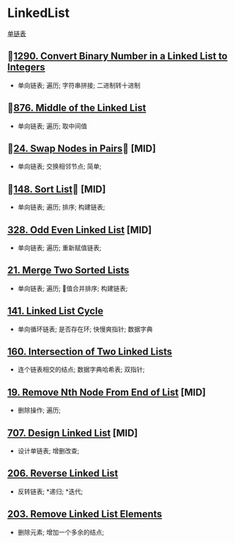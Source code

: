 # LinkedList
[单链表](https://leetcode-cn.com/tag/linked-list/)

## [1290. Convert Binary Number in a Linked List to Integers](https://leetcode-cn.com/problems/convert-binary-number-in-a-linked-list-to-integer/)
- 单向链表; 遍历; 字符串拼接; 二进制转十进制

## [876. Middle of the Linked List](https://leetcode-cn.com/problems/middle-of-the-linked-list/solution/lian-biao-de-zhong-jian-jie-dian-by-leetcode/)
- 单向链表; 遍历; 取中间值

## [24. Swap Nodes in Pairs](https://leetcode-cn.com/problems/swap-nodes-in-pairs/submissions/) [MID]
- 单向链表; 交换相邻节点; 简单;

## [148. Sort List](https://leetcode-cn.com/problems/sort-list/solution/148-sort-list-by-lin-jy/) [MID]
- 单向链表; 遍历; 排序; 构建链表;
  
## [328. Odd Even Linked List](https://leetcode-cn.com/problems/odd-even-linked-list/solution/328-odd-even-linked-list-by-lin-jy/) [MID]
- 单向链表; 遍历; 重新赋值链表;

## [21. Merge Two Sorted Lists](https://leetcode-cn.com/problems/merge-two-sorted-lists/submissions/)
- 单向链表; 遍历; 值合并排序; 构建链表;

## [141. Linked List Cycle](https://leetcode-cn.com/problems/linked-list-cycle/)
- 单向循环链表; 是否存在环; 快慢爽指针; 数据字典

## [160. Intersection of Two Linked Lists](https://leetcode-cn.com/problems/intersection-of-two-linked-lists/solution/)
- 连个链表相交的结点; 数据字典哈希表; 双指针;

## [19. Remove Nth Node From End of List](https://leetcode-cn.com/problems/remove-nth-node-from-end-of-list/) [MID]
- 删除操作; 遍历;

## [707. Design Linked List](https://leetcode-cn.com/problems/design-linked-list/) [MID]
- 设计单链表; 增删改查;

## [206. Reverse Linked List](https://leetcode-cn.com/problems/reverse-linked-list/)
- 反转链表; *递归; *迭代;

## [203. Remove Linked List Elements](https://leetcode-cn.com/problems/remove-linked-list-elements/)
- 删除元素; 增加一个多余的结点;